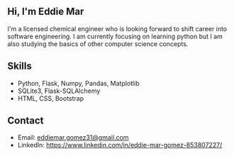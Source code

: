 ## Hi, I'm Eddie Mar

I'm a licensed chemical engineer who is looking forward to shift career into software engineering.
I am currently focusing on learning python but I am also studying the basics of other computer science concepts.

## Skills
- Python, Flask, Numpy, Pandas, Matplotlib
- SQLite3, Flask-SQLAlchemy
- HTML, CSS, Bootstrap

## Contact
- Email: eddiemar.gomez31@gmail.com
- LinkedIn: https://www.linkedin.com/in/eddie-mar-gomez-853807227/
<!--
**eddie-mar/eddie-mar** is a ✨ _special_ ✨ repository because its `README.md` (this file) appears on your GitHub profile.

Here are some ideas to get you started:

- 🔭 I’m currently working on ...
- 🌱 I’m currently learning ...
- 👯 I’m looking to collaborate on ...
- 🤔 I’m looking for help with ...
- 💬 Ask me about ...
- 📫 How to reach me: ...
- 😄 Pronouns: ...
- ⚡ Fun fact: ...
-->
